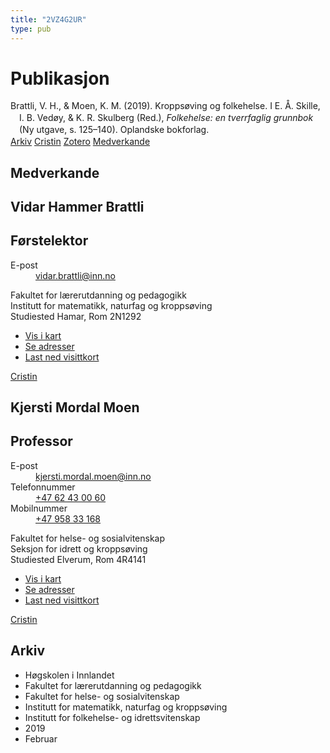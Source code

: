 ```yaml
---
title: "2VZ4G2UR"
type: pub
---
```

<h1>Publikasjon</h1>
<article id="csl-bib-container-2VZ4G2UR" class="csl-bib-container">
  <div class="csl-bib-body" style="line-height: 1.35; padding-left: 1em; text-indent:-1em;">
  <div class="csl-entry">Brattli, V. H., &amp; Moen, K. M. (2019). Kropps&#xF8;ving og folkehelse. I E. &#xC5;. Skille, I. B. Ved&#xF8;y, &amp; K. R. Skulberg (Red.), <i>Folkehelse: en tverrfaglig grunnbok</i> (Ny utgave, s. 125&#x2013;140). Oplandske bokforlag.</div>
</div>
  <div class="csl-bib-buttons">
    <a href="#taxonomy-article-2VZ4G2UR" class="csl-bib-button">Arkiv</a>
    <a href alt="Cristin URL" class="csl-bib-button">Cristin</a>
    <a href alt="Zotero URL" class="csl-bib-button">Zotero</a>
    <a href="#contributors-article-2VZ4G2UR" class="csl-bib-button">Medverkande</a>
  </div>
  <div id="csl-bib-meta-container-2VZ4G2UR"></div>
</article>
<div id="csl-bib-meta-2VZ4G2UR" class="csl-bib-meta">
  <article id="contributors-article-2VZ4G2UR" class="contributors-article">
    <h1>Medverkande</h1>
    <div class="personas">
<div class="vrtx-hinn-person-card">
<div class="photo">
<i class="lar la-user-circle missing-person"></i>
</div>
<div class="info">
<hgroup><h1>Vidar Hammer Brattli</h1>
<h2>Førstelektor</h2>
</hgroup><dl>
<dt>E-post</dt>
<dd>
<a href="mailto:vidar.brattli@inn.no">vidar.brattli@inn.no</a>
</dd>
</dl>
<p>
Fakultet for lærerutdanning og pedagogikk<br>
Institutt for matematikk, naturfag og kroppsøving<br>
Studiested Hamar,
Rom 2N1292
</p>
<ul class="vrtx-hinn-links">
<li><a href="https://www.google.com/maps?q=60.79677,11.07358">Vis i kart</a></li>
<li><a href="https://www.inn.no/finn-en-ansatt/vidar-brattli.html#vrtx-hinn-addresses">Se adresser</a></li>
<li><a href="https://www.inn.no/finn-en-ansatt/vidar-brattli.html?vrtx=vcf">Last ned visittkort</a></li>
</ul>
</div>
</div>
<a href="https://app.cristin.no/persons/show.jsf?id=327492" alt="Cristin URL" class="personas-cristin">Cristin</a>
</div> <div class="personas">
<div class="vrtx-hinn-person-card">
<div class="photo">
<i class="lar la-user-circle missing-person"></i>
</div>
<div class="info">
<hgroup><h1>Kjersti Mordal Moen</h1>
<h2>Professor</h2>
</hgroup><dl>
<dt>E-post</dt>
<dd>
<a href="mailto:kjersti.mordal.moen@inn.no">kjersti.mordal.moen@inn.no</a>
</dd>
<dt>Telefonnummer</dt>
<dd><a href="tel:+4762430060">
+47 62 43 00 60
</a></dd>
<dt>Mobilnummer</dt>
<dd><a href="tel:+4795833168">
+47 958 33 168
</a></dd>
</dl>
<p>
Fakultet for helse- og sosialvitenskap<br>
Seksjon for idrett og kroppsøving<br>
Studiested Elverum,
Rom 4R4141
</p>
<ul class="vrtx-hinn-links">
<li><a href="https://www.google.com/maps?q=60.88156,11.53723">Vis i kart</a></li>
<li><a href="https://www.inn.no/finn-en-ansatt/kjersti-mordal-moen.html#vrtx-hinn-addresses">Se adresser</a></li>
<li><a href="https://www.inn.no/finn-en-ansatt/kjersti-mordal-moen.html?vrtx=vcf">Last ned visittkort</a></li>
</ul>
</div>
</div>
<a href="https://app.cristin.no/persons/show.jsf?id=53554" alt="Cristin URL" class="personas-cristin">Cristin</a>
</div>
  </article>
  <article id="taxonomy-article-2VZ4G2UR" class="taxonomy-article">
    <h1>Arkiv</h1>
    <ul>
      <li>Høgskolen i Innlandet</li>
      <li>Fakultet for lærerutdanning og pedagogikk</li>
      <li>Fakultet for helse- og sosialvitenskap</li>
      <li>Institutt for matematikk, naturfag og kroppsøving</li>
      <li>Institutt for folkehelse- og idrettsvitenskap</li>
      <li>2019</li>
      <li>Februar</li>
    </ul>
  </article>
</div>

